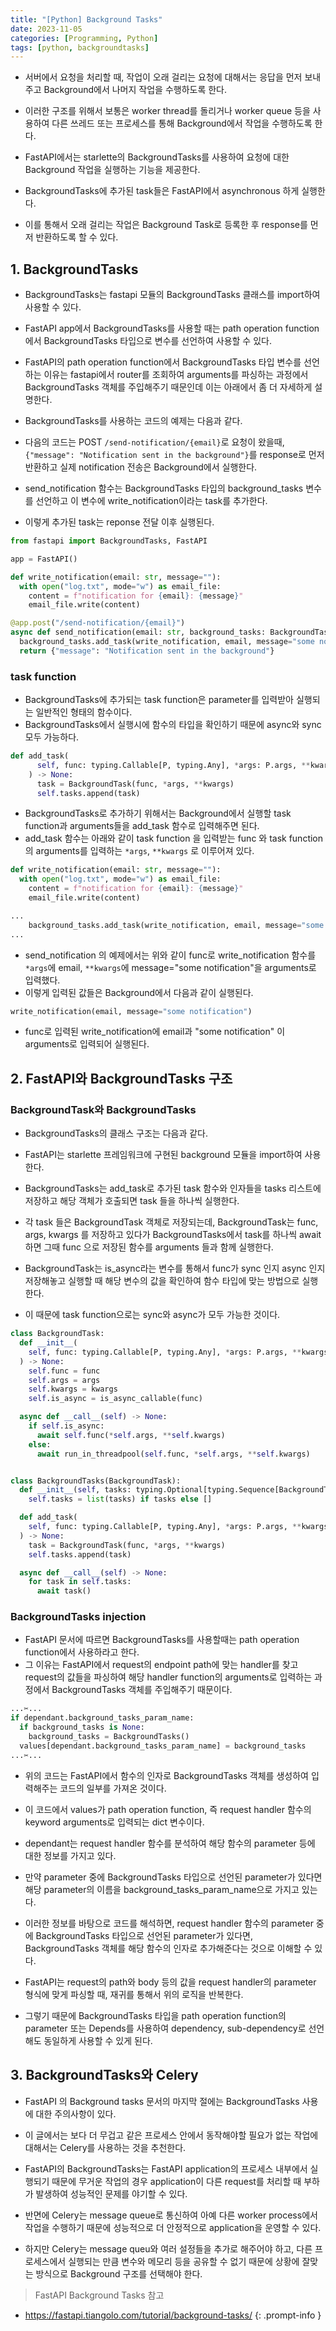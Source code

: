 ```yaml
---
title: "[Python] Background Tasks"
date: 2023-11-05
categories: [Programming, Python]
tags: [python, backgroundtasks]
---
```


- 서버에서 요청을 처리할 때, 작업이 오래 걸리는 요청에 대해서는 응답을 먼저 보내주고 Background에서 나머지 작업을 수행하도록 한다.
- 이러한 구조를 위해서 보통은 worker thread를 돌리거나 worker queue 등을 사용하여 다른 쓰레드 또는 프로세스를 통해 Background에서 작업을 수행하도록 한다.

- FastAPI에서는 starlette의 BackgroundTasks를 사용하여 요청에 대한 Background 작업을 실행하는 기능을 제공한다.
- BackgroundTasks에 추가된 task들은 FastAPI에서 asynchronous 하게 실행한다.
- 이를 통해서 오래 걸리는 작업은 Background Task로 등록한 후 response를 먼저 반환하도록 할 수 있다.

## 1. BackgroundTasks

- BackgroundTasks는 fastapi 모듈의 BackgroundTasks 클래스를 import하여 사용할 수 있다.
- FastAPI app에서 BackgroundTasks를 사용할 때는 path operation function에서 BackgroundTasks 타입으로 변수를 선언하여 사용할 수 있다.

- FastAPI의 path operation function에서 BackgroundTasks 타입 변수를 선언하는 이유는 fastapi에서 router를 조회하여 arguments를 파싱하는 과정에서 BackgroundTasks 객체를 주입해주기 때문인데 이는 아래에서 좀 더 자세하게 설명한다.

- BackgroundTasks를 사용하는 코드의 예제는 다음과 같다.
- 다음의 코드는 POST `/send-notification/{email}`로 요청이 왔을때, `{"message": "Notification sent in the background"}`를 response로 먼저 반환하고 실제 notification 전송은 Background에서 실행한다.

- send_notification 함수는 BackgroundTasks 타입의 background_tasks 변수를 선언하고 이 변수에 write_notification이라는 task를 추가한다.
- 이렇게 추가된 task는 reponse 전달 이후 실행된다.

```py
from fastapi import BackgroundTasks, FastAPI

app = FastAPI()

def write_notification(email: str, message=""):
  with open("log.txt", mode="w") as email_file:
    content = f"notification for {email}: {message}"
    email_file.write(content)

@app.post("/send-notification/{email}")
async def send_notification(email: str, background_tasks: BackgroundTasks):
  background_tasks.add_task(write_notification, email, message="some notification")
  return {"message": "Notification sent in the background"}
```

### task function

- BackgroundTasks에 추가되는 task function은 parameter를 입력받아 실행되는 일반적인 형태의 함수이다.
- BackgroundTasks에서 실행시에 함수의 타입을 확인하기 때문에 async와 sync 모두 가능하다.

```py
def add_task(
      self, func: typing.Callable[P, typing.Any], *args: P.args, **kwargs: P.kwargs
    ) -> None:
      task = BackgroundTask(func, *args, **kwargs)
      self.tasks.append(task)
```

- BackgroundTasks로 추가하기 위해서는 Background에서 실행할 task function과 arguments들을 add_task 함수로 입력해주면 된다.
- add_task 함수는 아래와 같이 task function 을 입력받는 func 와 task function의 arguments를 입력하는 `*args`, `**kwargs` 로 이루어져 있다.

```py
def write_notification(email: str, message=""):
  with open("log.txt", mode="w") as email_file:
    content = f"notification for {email}: {message}"
    email_file.write(content)

...
    background_tasks.add_task(write_notification, email, message="some notification")
...
```

- send_notification 의 예제에서는 위와 같이 func로 write_notification 함수를 `*args`에 email, `**kwargs`에 message="some notification"을 arguments로 입력했다.
- 이렇게 입력된 값들은 Background에서 다음과 같이 실행된다.

```py
write_notification(email, message="some notification")
```

- func로 입력된 write_notification에 email과 "some notification" 이 arguments로 입력되어 실행된다.

## 2. FastAPI와 BackgroundTasks 구조

### BackgroundTask와 BackgroundTasks

- BackgroundTasks의 클래스 구조는 다음과 같다.
- FastAPI는 starlette 프레임워크에 구현된 background 모듈을 import하여 사용한다.

- BackgroundTasks는 add_task로 추가된 task 함수와 인자들을 tasks 리스트에 저장하고 해당 객체가 호출되면 task 들을 하나씩 실행한다.
- 각 task 들은 BackgroundTask 객체로 저장되는데, BackgroundTask는 func, args, kwargs 를 저장하고 있다가 BackgroundTasks에서 task를 하나씩 await하면 그때 func 으로 저장된 함수를 arguments 들과 함께 실행한다.

- BackgroundTask는 is_async라는 변수를 통해서 func가 sync 인지 async 인지 저장해놓고 실행할 때 해당 변수의 값을 확인하여 함수 타입에 맞는 방법으로 실행한다.
- 이 때문에 task function으로는 sync와 async가 모두 가능한 것이다.

```py
class BackgroundTask:
  def __init__(
    self, func: typing.Callable[P, typing.Any], *args: P.args, **kwargs: P.kwargs
  ) -> None:
    self.func = func
    self.args = args
    self.kwargs = kwargs
    self.is_async = is_async_callable(func)

  async def __call__(self) -> None:
    if self.is_async:
      await self.func(*self.args, **self.kwargs)
    else:
      await run_in_threadpool(self.func, *self.args, **self.kwargs)


class BackgroundTasks(BackgroundTask):
  def __init__(self, tasks: typing.Optional[typing.Sequence[BackgroundTask]] = None):
    self.tasks = list(tasks) if tasks else []

  def add_task(
    self, func: typing.Callable[P, typing.Any], *args: P.args, **kwargs: P.kwargs
  ) -> None:
    task = BackgroundTask(func, *args, **kwargs)
    self.tasks.append(task)

  async def __call__(self) -> None:
    for task in self.tasks:
      await task()
```

### BackgroundTasks injection

- FastAPI 문서에 따르면 BackgroundTasks를 사용할때는 path operation function에서 사용하라고 한다.
- 그 이유는 FastAPI에서 request의 endpoint path에 맞는 handler를 찾고 request의 값들을 파싱하여 해당 handler function의 arguments로 입력하는 과정에서 BackgroundTasks 객체를 주입해주기 때문이다.

```py
...✂...
if dependant.background_tasks_param_name:
  if background_tasks is None:
    background_tasks = BackgroundTasks()
  values[dependant.background_tasks_param_name] = background_tasks
...✂...
```

- 위의 코드는 FastAPI에서 함수의 인자로 BackgroundTasks 객체를 생성하여 입력해주는 코드의 일부를 가져온 것이다.
- 이 코드에서 values가 path operation function, 즉 request handler 함수의 keyword arguments로 입력되는 dict 변수이다.

- dependant는 request handler 함수를 분석하여 해당 함수의 parameter 등에 대한 정보를 가지고 있다.
- 만약 parameter 중에 BackgroundTasks 타입으로 선언된 parameter가 있다면 해당 parameter의 이름을 background_tasks_param_name으로 가지고 있는다.

- 이러한 정보를 바탕으로 코드를 해석하면, request handler 함수의 parameter 중에 BackgroundTasks 타입으로 선언된 parameter가 있다면, BackgroundTasks 객체를 해당 함수의 인자로 추가해준다는 것으로 이해할 수 있다.

- FastAPI는 request의 path와 body 등의 값을 request handler의 parameter 형식에 맞게 파싱할 때, 재귀를 통해서 위의 로직을 반복한다.
- 그렇기 때문에 BackgroundTasks 타입을 path operation function의 parameter 또는 Depends를 사용하여 dependency, sub-dependency로 선언해도 동일하게 사용할 수 있게 된다.

## 3. BackgroundTasks와 Celery

- FastAPI 의 Background tasks 문서의 마지막 절에는 BackgroundTasks 사용에 대한 주의사항이 있다.
- 이 글에서는 보다 더 무겁고 같은 프로세스 안에서 동작해야할 필요가 없는 작업에 대해서는 Celery를 사용하는 것을 추천한다.

- FastAPI의 BackgroundTasks는 FastAPI application의 프로세스 내부에서 실행되기 때문에 무거운 작업의 경우 application이 다른 request를 처리할 때 부하가 발생하여 성능적인 문제를 야기할 수 있다.
- 반면에 Celery는 message queue로 통신하여 아예 다른 worker process에서 작업을 수행하기 때문에 성능적으로 더 안정적으로 application을 운영할 수 있다.

- 하지만 Celery는 message queu와 여러 설정들을 추가로 해주어야 하고, 다른 프로세스에서 실행되는 만큼 변수와 메모리 등을 공유할 수 없기 때문에 상황에 잘맞는 방식으로 Background 구조를 선택해야 한다.

> FastAPI Background Tasks 참고
- <https://fastapi.tiangolo.com/tutorial/background-tasks/>
{: .prompt-info }